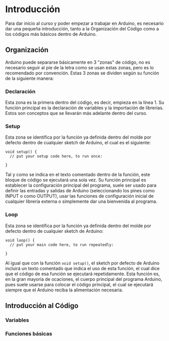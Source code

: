 # Introducción
Para dar inicio al curso y poder empezar a trabajar en Arduino, es necesario dar una pequeña introducción, tanto a la Organización del Código como a los códigos más básicos dentro de Arduino. 
## Organización
Arduino puede separarse básicamente en 3 "zonas" de código, no es necesario seguir al pie de la letra como se usan estas zonas, pero es lo recomendado por convención. Estas 3 zonas se dividen según su función de la siguiente manera:
### Declaración 
Esta zona es la primera dentro del código, es decir, empieza en la línea 1. Su función principal es la declaración de variables y la importación de librerias. Estos son conceptos que se llevarán más adelante dentro del curso.
### Setup
Esta zona se identifica por la función ya definida dentro del molde por defecto dentro de cualquier sketch de Arduino, el cual es el siguiente:
```
void setup() {
  // put your setup code here, to run once:

}
```
Tal y como se indica en el texto comentado dentro de la función, este bloque de código se ejecutará una sola vez. Su función principal es establecer la configuración principal del programa, suele ser usado para definir las entradas y salidas de Arduino (seleccionando los pines como INPUT o como OUTPUT), usar las funciones de configuración inicial de cualquier librería externa o simplemente dar una bienvenida al programa.
### Loop
Esta zona se identifica por la función ya definida dentro del molde por defecto dentro de cualquier sketch de Arduino:
```
void loop() {
  // put your main code here, to run repeatedly:

}
```
Al igual que con la función `void setup()`, el sketch por defecto de Arduino incluirá un texto comentado que indica el uso de esta función, el cual dice que el código de esa función se ejecutará repetidamente. Esta función es, en la gran mayoría de ocaciones, el cuerpo principal del programa Arduino, pues suele usarse para colocar el código principal, el cual se ejecutará siempre que el Arduino reciba la alimentación necesaria.
## Introducción al Código
### Variables
### Funciones básicas